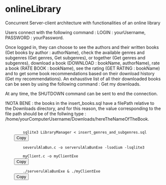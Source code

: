 # onlineLibrary
Concurrent Server-client architecture  with functionalities of an online library

Users connect with the following command : LOGIN : yourUsername, PASSWORD : yourPassword.

Once logged in, they can choose to see the authors and their written books (Get books by author : authorName),
check the available genres and subgenres (Get genres, Get subgenres), or together (Get genres and subgenres),
download a book (DOWNLOAD : bookName, authorName), rate a book (RATE BOOK : bookName), see the rating (GET RATING : bookName)
and to get some book recommendations based on their download history (Get my recommendations). 
An exhaustive list of all their downloaded books can be seen by using the following command : Get my downloads.

At any time, the SHUTDOWN command can be sent to end the connection.

!NOTA BENE : the books in the insert_books.sql have a filePath relative to the Downloads directory, and for this reason,
the value corresponding to the file path should be of the follwing type : /home/yourComputerUsername/Downloads/hereTheNameOfTheBook.

<script src="https://cdnjs.cloudflare.com/ajax/libs/clipboard.js/2.0.8/clipboard.min.js"></script>
<div id="sqlite-commands">
    <code>
        sqlite3 LibraryManager &lt; insert_genres_and_subgenres.sql
    </code>
    <button class="btn" data-clipboard-target="#sqlite-commands">Copy</button>
</div>

<div id="compile-commands">
    <code>
        severulAlaBun.c -o serverulAlaBunExe -lsodium -lsqlite3 <br>
        myClient.c -o myClientExe
    </code>
    <button class="btn" data-clipboard-target="#compile-commands">Copy</button>
</div>

<div id="run-commands">
    <code>
        ./serverulAlaBunExe &amp; ./myClientExe
    </code>
    <button class="btn" data-clipboard-target="#run-commands">Copy</button>
</div>

<script>
    new ClipboardJS('.btn');
</script>
 
